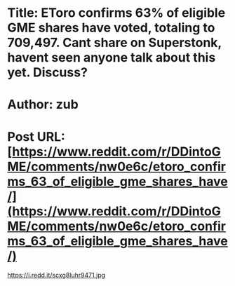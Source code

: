 # Title: EToro confirms 63% of eligible GME shares have voted, totaling to 709,497. Cant share on Superstonk, havent seen anyone talk about this yet. Discuss?
# Author: __zub__
# Post URL: [https://www.reddit.com/r/DDintoGME/comments/nw0e6c/etoro_confirms_63_of_eligible_gme_shares_have/](https://www.reddit.com/r/DDintoGME/comments/nw0e6c/etoro_confirms_63_of_eligible_gme_shares_have/)


https://i.redd.it/scxg8luhr9471.jpg